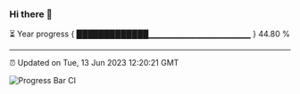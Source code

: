 ### Hi there 👋

⏳ Year progress { █████████████▁▁▁▁▁▁▁▁▁▁▁▁▁▁▁▁▁ } 44.80 %

---

⏰ Updated on Tue, 13 Jun 2023 12:20:21 GMT

![Progress Bar CI](https://github.com/liununu/liununu/workflows/Progress%20Bar%20CI/badge.svg)
